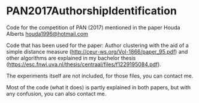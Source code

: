 # PAN2017AuthorshipIdentification
Code for the competition of PAN (2017) mentioned in the paper
Houda Alberts 
houda1996@hotmail.com

Code that has been used for the paper: Author clustering with the aid of a simple distance measure (http://ceur-ws.org/Vol-1866/paper_95.pdf) and other algorithms are explained in my bachelor thesis (https://esc.fnwi.uva.nl/thesis/centraal/files/f1229195084.pdf). 

The experiments itself are not included, for those files, you can contact me. 

Most of the code (what it does) is partly explained in both papers, but with any confusion, you can also contact me. 
